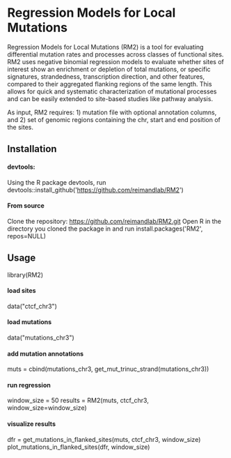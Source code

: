 # Regression Models for Local Mutations
Regression Models for Local Mutations (RM2) is a tool for evaluating differential mutation rates and processes across classes of functional sites. RM2 uses negative binomial regression models to evaluate whether sites of interest show an enrichment or depletion of total mutations, or specific signatures, strandedness, transcription direction, and other features, compared to their aggregated flanking regions of the same length. This allows for quick and systematic characterization of mutational processes and can be easily extended to site-based studies like pathway analysis.   

As input, RM2 requires: 1) mutation file with optional annotation columns, and 2) set of genomic regions containing the chr, start and end position of the sites.

## Installation
#### devtools:
Using the R package devtools, run devtools::install_github('https://github.com/reimandlab/RM2')

#### From source
Clone the repository: https://github.com/reimandlab/RM2.git Open R in the directory you cloned the package in and run install.packages('RM2', repos=NULL)

## Usage
library(RM2)

#### load sites
data("ctcf_chr3")

#### load mutations
data("mutations_chr3")

#### add mutation annotations
muts = cbind(mutations_chr3, get_mut_trinuc_strand(mutations_chr3))

#### run regression
window_size = 50
results = RM2(muts, ctcf_chr3, window_size=window_size)

#### visualize results
dfr = get_mutations_in_flanked_sites(muts, ctcf_chr3, window_size)
plot_mutations_in_flanked_sites(dfr, window_size)
